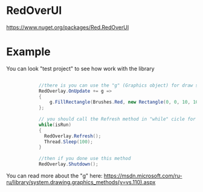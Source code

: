 # RedOverUI

https://www.nuget.org/packages/Red.RedOverUI


# Example

You can look "test project" to see how work with the library

```csharp
            
            //there is you can use the "g" (Graphics object) for draw something on the screen
            RedOverlay.OnUpdate += g =>
            {
                g.FillRectangle(Brushes.Red, new Rectangle(0, 0, 10, 10));
            };
            
            // you should call the Refresh method in "while" cicle for update screen
            while(isRun)
            {
              RedOverlay.Refresh();
              Thread.Sleep(100);
            }
            
            //then if you done use this method
            RedOverlay.Shutdown();
```

You can read more about the "g" here: https://msdn.microsoft.com/ru-ru/library/system.drawing.graphics_methods(v=vs.110).aspx            
